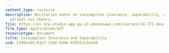 ```yaml
---
content_type: resource
description: Recitation notes on consumption insurance, separability, and traditional
  optimal tax theory.
file: https://ol-ocw-studio-app-qa.s3.amazonaws.com/courses/14-771-development-economics-microeconomic-issues-and-policy-models-fall-2008/2240acb501e721b654db6f9351c2e3e9_rec6.pdf
file_type: application/pdf
resourcetype: Document
title: Consumption Insurance and Separability
uid: 2240acb5-01e7-21b6-54db-6f9351c2e3e9
---
```

